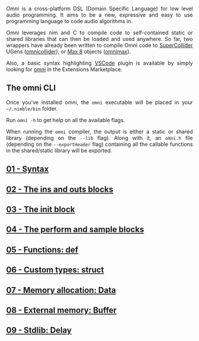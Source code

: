 <div style="text-align: justify">

Omni is a cross-platform DSL (Domain Specific Language) for low level audio programming. 
It aims to be a new, expressive and easy to use programming language to code audio algorithms in.

Omni leverages nim and C to  compile code to self-contained static or shared libraries that can then be loaded and used anywhere. So far, two wrappers have already been written to compile Omni code to [SuperCollider](https://supercollider.github.io/) UGens ([omnicollider](https://github.com/vitreo12/omnicollider)), or [Max 8](https://cycling74.com/) objects ([omnimax](https://github.com/vitreo12/omnimax)).

Also, a basic syntax highlighting [VSCode](https://code.visualstudio.com/) plugin is available by simply looking for [omni](https://github.com/vitreo12/vscode-omni) in the Extensions Marketplace.

## The omni CLI 

Once you've installed omni, the `omni` executable will be placed in your `~/.nimble/bin` folder.

Run `omni -h` to get help on all the available flags.

When running the `omni` compiler, the output is either a static or shared library (depending on the `--lib` flag). Along with it, an `omni.h` file (depending on the `--exportHeader` flag) containing all the callable functions in the shared/static library will be exported.

## [01 - Syntax](01_syntax.md)

## [02 - The ins and outs blocks](02_ins_outs.md)

## [03 - The init block](03_init.md)

## [04 - The perform and sample blocks](04_perform_sample.md)

## [05 - Functions: def](05_def.md)

## [06 - Custom types: struct](06_struct.md)

## [07 - Memory allocation: Data](07_data.md)

## [08 - External memory: Buffer](08_buffer.md)

## [09 - Stdlib: Delay](09_delay.md)

</div>